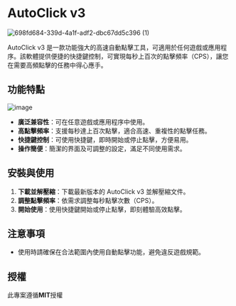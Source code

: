 # AutoClick v3
![698fd684-339d-4a1f-adf2-dbc67dd5c396 (1)](https://github.com/user-attachments/assets/fc4f11d4-114a-4d01-a7c8-2c79d78b50b8)

AutoClick v3 是一款功能強大的高速自動點擊工具，可適用於任何遊戲或應用程序。該軟體提供便捷的快捷鍵控制，可實現每秒上百次的點擊頻率（CPS），讓您在需要高頻點擊的任務中得心應手。

## 功能特點
![image](https://github.com/user-attachments/assets/cdb8547a-5296-4632-8054-5552a65fdc4e)

- **廣泛兼容性**：可在任意遊戲或應用程序中使用。
- **高點擊頻率**：支援每秒達上百次點擊，適合高速、重複性的點擊任務。
- **快捷鍵控制**：可使用快捷鍵，即時開始或停止點擊，方便易用。
- **操作簡便**：簡潔的界面及可調整的設定，滿足不同使用需求。 

## 安裝與使用

1. **下載並解壓縮**：下載最新版本的 AutoClick v3 並解壓縮文件。
2. **調整點擊頻率**：依需求調整每秒點擊次數（CPS）。
3. **開始使用**：使用快捷鍵開始或停止點擊，即刻體驗高效點擊。

## 注意事項

- 使用時請確保在合法範圍內使用自動點擊功能，避免違反遊戲規範。

## 授權

此專案遵循**MIT**授權
